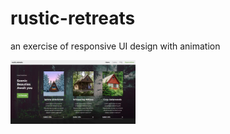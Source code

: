 # rustic-retreats

an exercise of responsive UI design with animation

<img src="screenshot.jpg" alt="screenshot" width="200px">
